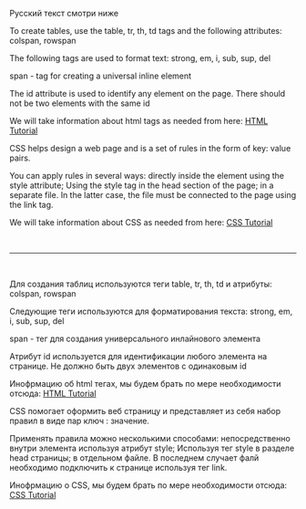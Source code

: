 Русский текст смотри ниже

To create tables, use the table, tr, th, td tags and the following attributes: colspan, rowspan

The following tags are used to format text: strong, em, i, sub, sup, del

span - tag for creating a universal inline element

The id attribute is used to identify any element on the page. There should not be two elements with the same id

We will take information about html tags as needed from here: <a href="https://www.w3schools.com/html/default.asp" target="_blank">HTML Tutorial</a>

CSS helps design a web page and is a set of rules in the form of key: value pairs.

You can apply rules in several ways: directly inside the element using the style attribute; Using the style tag in the head section of the page; in a separate file. In the latter case, the file must be connected to the page using the link tag.

We will take information about CSS as needed from here: <a href="https://www.w3schools.com/css/default.asp" target="_blank">CSS Tutorial</a>

<br/><hr/><br/>

Для создания таблиц используются теги table, tr, th, td и атрибуты: colspan, rowspan

Следующие теги используются для форматирования текста: strong, em, i, sub, sup, del

span - тег для создания универсального инлайнового элемента

Атрибут id используется для идентификации любого элемента на странице. Не должно быть двух элементов с одинаковым id

Инофрмацию об html тегах, мы будем брать по мере необходимости отсюда: <a href="https://www.w3schools.com/html/default.asp" target="_blank">HTML Tutorial</a>

CSS помогает оформить веб страницу и представляет из себя набор правил в виде пар ключ : значение.

Применять правила можно несколькими способами: непосредственно внутри элемента используя атрибут style; Используя тег style в разделе head страницы; в отдельном файле. В последнем случает фалй необходимо подключить к странице используя тег link.

Инофрмацию о CSS, мы будем брать по мере необходимости отсюда: <a href="https://www.w3schools.com/css/default.asp" target="_blank">CSS Tutorial</a>
